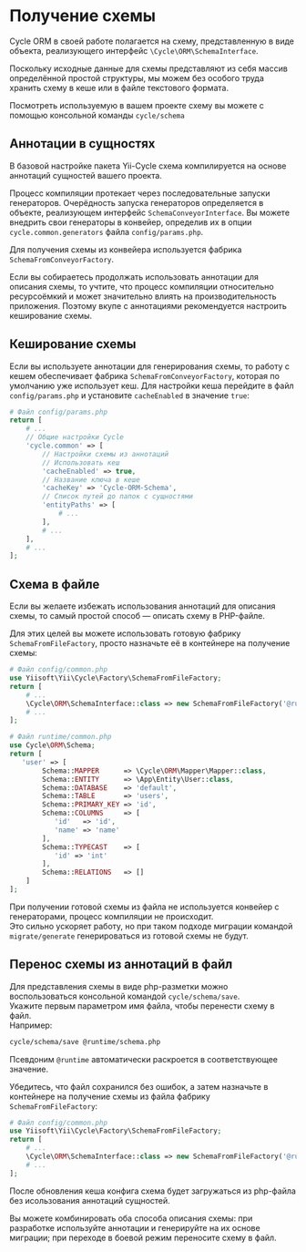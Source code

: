 # Получение схемы

Cycle ORM в своей работе полагается на схему,
представленную в виде объекта, реализующего интерфейс `\Cycle\ORM\SchemaInterface`.

Поскольку исходные данные для схемы представляют из себя массив определённой простой структуры,
мы можем без особого труда хранить схему в кеше или в файле текстового формата.

Посмотреть используемую в вашем проекте схему вы можете с помощью консольной команды `cycle/schema`

## Аннотации в сущностях

В базовой настройке пакета Yii-Cycle схема компилируется на основе аннотаций сущностей вашего проекта.

Процесс компиляции протекает через последовательные запуски генераторов.
Очерёдность запуска генераторов определяется в объекте, реализующем интерфейс `SchemaConveyorInterface`.
Вы можете внедрить свои генераторы в конвейер, определив их в
опции `cycle.common.generators` файла `config/params.php`.

Для получения схемы из конвейера используется фабрика `SchemaFromConveyorFactory`.

Если вы собираетесь продолжать использовать аннотации для описания схемы, то
учтите, что процесс компиляции относительно ресурсоёмкий и может значительно влиять на производительность
приложения. Поэтому вкупе с аннотациями рекомендуется настроить кеширование схемы.

## Кеширование схемы

Если вы используете аннотации для генерирования схемы, то работу с кешем обеспечивает фабрика
`SchemaFromConveyorFactory`, которая по умолчанию уже использует кеш.
Для настройки кеша перейдите в файл `config/params.php` и установите `cacheEnabled` в значение `true`:

```php
# Файл config/params.php
return [
    # ...
    // Общие настройки Cycle
    'cycle.common' => [
        // Настройки схемы из аннотаций
        // Использовать кеш
        'cacheEnabled' => true,
        // Название ключа в кеше
        'cacheKey' => 'Cycle-ORM-Schema',
        // Список путей до папок с сущностями
        'entityPaths' => [
            # ...
        ],
        # ...
    ],
    # ...
];
```

## Схема в файле

Если вы желаете избежать использования аннотаций для описания схемы, то самый простой
способ — описать схему в PHP-файле.

Для этих целей вы можете использовать готовую фабрику `SchemaFromFileFactory`, просто
назначьте её в контейнере на получение схемы:

```php
# Файл config/common.php
use Yiisoft\Yii\Cycle\Factory\SchemaFromFileFactory;
return [
    # ...
    \Cycle\ORM\SchemaInterface::class => new SchemaFromFileFactory('@runtime/schema.php'),
    # ...
];
```

```php
# Файл runtime/common.php
use Cycle\ORM\Schema;
return [
   'user' => [
        Schema::MAPPER      => \Cycle\ORM\Mapper\Mapper::class,
        Schema::ENTITY      => \App\Entity\User::class,
        Schema::DATABASE    => 'default',
        Schema::TABLE       => 'users',
        Schema::PRIMARY_KEY => 'id',
        Schema::COLUMNS     => [
           'id'   => 'id',
           'name' => 'name'
        ],
        Schema::TYPECAST    => [
           'id' => 'int'
        ],
        Schema::RELATIONS   => []
    ]
];
```

При получении готовой схемы из файла не используется конвейер с генераторами,
процесс компиляции не происходит. \
Это сильно ускоряет работу, но при таком подходе миграции командой `migrate/generate`
генерироваться из готовой схемы не будут.

## Перенос схемы из аннотаций в файл

Для представления схемы в виде php-разметки можно воспользоваться консольной
командой `cycle/schema/save`. \
Укажите первым параметром имя файла, чтобы перенести схему в файл. \
Например:

```bash
cycle/schema/save @runtime/schema.php
```

Псевдоним `@runtime` автоматически раскроется в соответствующее значение.

Убедитесь, что файл сохранился без ошибок, а затем назначьте в контейнере на получение
схемы из файла фабрику `SchemaFromFileFactory`:

```php
# Файл config/common.php
use Yiisoft\Yii\Cycle\Factory\SchemaFromFileFactory;
return [
    # ...
    \Cycle\ORM\SchemaInterface::class => new SchemaFromFileFactory('@runtime/schema.php'),
    # ...
];
```

После обновления кеша конфига схема будет загружаться из php-файла
без исользования аннотаций сущностей.

Вы можете комбинировать оба способа описания схемы: при разработке используйте аннотации и
генерируйте на их основе миграции; при переходе в боевой режим переносите схему в файл.
